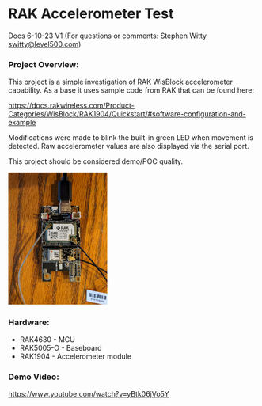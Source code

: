 # RAK Accelerometer Test
Docs 6-10-23 V1 (For questions or comments:  Stephen Witty switty@level500.com)  

### Project Overview:
This project is a simple investigation of RAK WisBlock accelerometer capability.  As a base it uses sample code from RAK that can be found here:

https://docs.rakwireless.com/Product-Categories/WisBlock/RAK1904/Quickstart/#software-configuration-and-example

Modifications were made to blink the built-in green LED when movement is detected.  Raw accelerometer values are also displayed via the serial port. 


This project should be considered demo/POC quality.


<img src="Pics/RAK_Accelerometer.jpg" width="200">

### Hardware:
- RAK4630 - MCU
- RAK5005-O - Baseboard
- RAK1904 - Accelerometer module


### Demo Video:
https://www.youtube.com/watch?v=yBtk06jVo5Y

